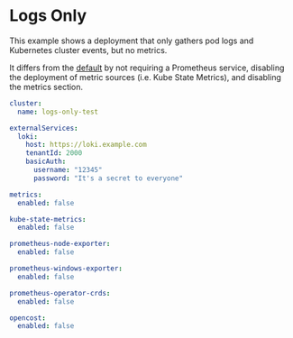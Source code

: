 # Logs Only

This example shows a deployment that only gathers pod logs and Kubernetes cluster events, but no metrics.

It differs from the [default](../default-values) by not requiring a Prometheus service, disabling the deployment of metric sources (i.e. Kube State Metrics), and disabling the metrics section.

```yaml
cluster:
  name: logs-only-test

externalServices:
  loki:
    host: https://loki.example.com
    tenantId: 2000
    basicAuth:
      username: "12345"
      password: "It's a secret to everyone"

metrics:
  enabled: false

kube-state-metrics:
  enabled: false

prometheus-node-exporter:
  enabled: false

prometheus-windows-exporter:
  enabled: false

prometheus-operator-crds:
  enabled: false

opencost:
  enabled: false
```
